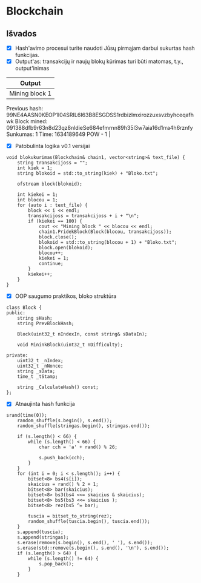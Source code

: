 # Blockchain
## **Išvados**

- [x] Hash'avimo procesui turite naudoti Jūsų pirmąjam darbui sukurtas hash funkcijas.
- [x] Output'as: transakcijų ir naujų blokų kūrimas turi būti matomas, t.y., output'inimas

| Output |
| ------------- |
| Mining block 1
Previous hash: 99NE4AASN0KEOP1I04SRIL6I63B8ESGDSS1rdbizlmxirozzuxsvzbyhceqafhwk
Block mined: 091388dfb9r63n8d23qz8nldieSe684efmrnn89h35l3w7aia16d1rra4h6rznfy
Sunkumas: 1
Time: 1634189649
POW - 1  |

- [x] Patobulinta logika v0.1 versijai

```
void blokukurimas(Blockchain& chain1, vector<string>& text_file) {
    string transakcijoss = "";
    int kiek = 1;
    string blokoid = std::to_string(kiek) + "Bloko.txt";

    ofstream block(blokoid);

    int kiekei = 1;
    int blocou = 1;
    for (auto i : text_file) {
        block << i << endl;
        transakcijoss = transakcijoss + i + "\n";
        if (kiekei == 100) {
            cout << "Mining block " << blocou << endl;
            chain1.PridekBlock(Block(blocou, transakcijoss));
            block.close();
            blokoid = std::to_string(blocou + 1) + "Bloko.txt";
            block.open(blokoid);
            blocou++;
            kiekei = 1;
            continue;
        }
        kiekei++;
    }
}
```
- [x] OOP saugumo praktikos, bloko struktūra
```
class Block {
public:
    string sHash;
    string PrevBlockHash;

    Block(uint32_t nIndexIn, const string& sDataIn);

    void MininkBlock(uint32_t nDifficulty);

private:
    uint32_t _nIndex;
    uint32_t _nNonce;
    string _sData;
    time_t _tStamp;

    string _CalculateHash() const;
};
```

- [x] Atnaujinta hash funkcija

```
srand(time(0));
	random_shuffle(s.begin(), s.end());
	random_shuffle(stringas.begin(), stringas.end());

	if (s.length() < 66) {
		while (s.length() < 66) {
			char cch = 'a' + rand() % 26;

			s.push_back(cch);
		}
	}
	for (int i = 0; i < s.length(); i++) {
		bitset<8> bs4(s[i]);
		skaicius = rand() % 2 + 1;
		bitset<8> bar(skaicius);
		bitset<8> bs3(bs4 <<= skaicius & skaicius);
		bitset<8> bs5(bs3 <<= skaicius );
		bitset<8> rez(bs5 ^= bar);

		tuscia = bitset_to_string(rez);
		random_shuffle(tuscia.begin(), tuscia.end());
	}
	s.append(tuscia);
	s.append(stringas);
	s.erase(remove(s.begin(), s.end(), ' '), s.end());
	s.erase(std::remove(s.begin(), s.end(), '\n'), s.end());
	if (s.length() > 64) {
		while (s.length() != 64) {
			s.pop_back();
		}
	}
```
